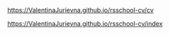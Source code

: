https://ValentinaJurievna.github.io/rsschool-cv/cv


https://ValentinaJurievna.github.io/rsschool-cv/index
